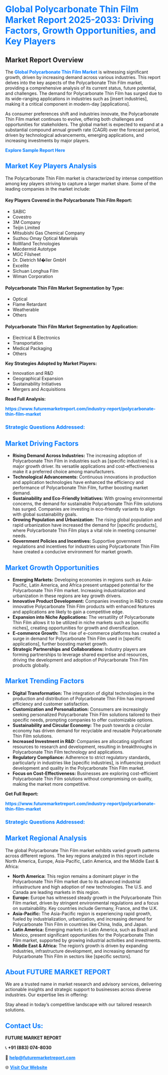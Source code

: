 <h1 style="color: #007BFF;">Global Polycarbonate Thin Film Market Report 2025-2033: Driving Factors, Growth Opportunities, and Key Players</h1>

<section id="overview">
<h2>Market Report Overview</h2>
<p>The <a href="https://www.futuremarketreport.com/industry-report/polycarbonate-thin-film-market" style="color: #007BFF; text-decoration: none;"><strong>Global Polycarbonate Thin Film Market</strong></a> is witnessing significant growth, driven by increasing demand across various industries. This report delves into the key aspects of the Polycarbonate Thin Film market, providing a comprehensive analysis of its current status, future potential, and challenges. The demand for Polycarbonate Thin Film has surged due to its wide-ranging applications in industries such as [insert industries], making it a critical component in modern-day [applications].</p>
<p>As consumer preferences shift and industries innovate, the Polycarbonate Thin Film market continues to evolve, offering both challenges and opportunities for stakeholders. The global market is expected to expand at a substantial compound annual growth rate (CAGR) over the forecast period, driven by technological advancements, emerging applications, and increasing investments by major players.</p>
</section>

<section id="overview">
<p><a href="https://www.futuremarketreport.com/request-sample/reportId=97993" style="color: #007BFF; text-decoration: none;"><strong>Explore Sample Report Here</strong></a></p>
</section>

<section id="key-players">
<h2 style="color: #007BFF;">Market Key Players Analysis</h2>
<p>The Polycarbonate Thin Film market is characterized by intense competition among key players striving to capture a larger market share. Some of the leading companies in the market include:</p>
<h4>Key Players Covered in the Polycarbonate Thin Film Report:</h4>
<ul><li>SABIC</li><li>Covestro</li><li>3M Company</li><li>Teijin Limited</li><li>Mitsubishi Gas Chemical Company</li><li>Suzhou Omay Optical Materials</li><li>RoWland Technologies</li><li>Macdermid Autotype</li><li>MGC Filsheet</li><li>Dr. Dietrich M�ller GmbH</li><li>Excelite</li><li>Sichuan Longhua Film</li><li>Wiman Corporation</li></ul>
<h4>Polycarbonate Thin Film Market Segmentation by Type:</h4>
<ul><li>Optical</li><li>Flame Retardant</li><li>Weatherable</li><li>Others</li></ul>

<h4>Polycarbonate Thin Film Market Segmentation by Application:</h4>
<ul><li>Electrical &amp; Electronics</li><li>Transportation</li><li>Medical Packaging</li><li>Others</li></ul>
<p><strong>Key Strategies Adopted by Market Players:</strong></p>
<ul>
<li>Innovation and R&D</li>
<li>Geographical Expansion</li>
<li>Sustainability Initiatives</li>
<li>Mergers and Acquisitions</li>
</ul>
</section>

<section>
<p><strong>Read Full Analysis: </strong></p><a href="https://www.futuremarketreport.com/industry-report/polycarbonate-thin-film-market" style="color: #007BFF; text-decoration: none;"><strong>https://www.futuremarketreport.com/industry-report/polycarbonate-thin-film-market</strong></a>
<h3 style="color: #007BFF;">Strategic Questions Addressed:</h3>
</section>

<section id="driving-factors">
<h2 style="color: #007BFF;">Market Driving Factors</h2>
<ul>
<li><strong>Rising Demand Across Industries:</strong> The increasing adoption of Polycarbonate Thin Film in industries such as [specific industries] is a major growth driver. Its versatile applications and cost-effectiveness make it a preferred choice among manufacturers.</li>
<li><strong>Technological Advancements:</strong> Continuous innovations in production and application technologies have enhanced the efficiency and performance of Polycarbonate Thin Film, further boosting market demand.</li>
<li><strong>Sustainability and Eco-Friendly Initiatives:</strong> With growing environmental concerns, the demand for sustainable Polycarbonate Thin Film solutions has surged. Companies are investing in eco-friendly variants to align with global sustainability goals.</li>
<li><strong>Growing Population and Urbanization:</strong> The rising global population and rapid urbanization have increased the demand for [specific products], where Polycarbonate Thin Film plays a vital role in meeting consumer needs.</li>
<li><strong>Government Policies and Incentives:</strong> Supportive government regulations and incentives for industries using Polycarbonate Thin Film have created a conducive environment for market growth.</li>
</ul>
</section>

<section id="growth-opportunities">
<h2 style="color: #007BFF;">Market Growth Opportunities</h2>
<ul>
<li><strong>Emerging Markets:</strong> Developing economies in regions such as Asia-Pacific, Latin America, and Africa present untapped potential for the Polycarbonate Thin Film market. Increasing industrialization and urbanization in these regions are key growth drivers.</li>
<li><strong>Innovative Product Development:</strong> Companies investing in R&D to create innovative Polycarbonate Thin Film products with enhanced features and applications are likely to gain a competitive edge.</li>
<li><strong>Expansion into Niche Applications:</strong> The versatility of Polycarbonate Thin Film allows it to be utilized in niche markets such as [specific niches], creating opportunities for growth and diversification.</li>
<li><strong>E-commerce Growth:</strong> The rise of e-commerce platforms has created a surge in demand for Polycarbonate Thin Film used in [specific applications], further boosting market growth.</li>
<li><strong>Strategic Partnerships and Collaborations:</strong> Industry players are forming partnerships to leverage shared expertise and resources, driving the development and adoption of Polycarbonate Thin Film products globally.</li>
</ul>
</section>

<section id="trending-factors">
<h2 style="color: #007BFF;">Market Trending Factors</h2>
<ul>
<li><strong>Digital Transformation:</strong> The integration of digital technologies in the production and distribution of Polycarbonate Thin Film has improved efficiency and customer satisfaction.</li>
<li><strong>Customization and Personalization:</strong> Consumers are increasingly seeking personalized Polycarbonate Thin Film solutions tailored to their specific needs, prompting companies to offer customizable options.</li>
<li><strong>Sustainability and Circular Economy:</strong> The push towards a circular economy has driven demand for recyclable and reusable Polycarbonate Thin Film solutions.</li>
<li><strong>Increased Investment in R&D:</strong> Companies are allocating significant resources to research and development, resulting in breakthroughs in Polycarbonate Thin Film technology and applications.</li>
<li><strong>Regulatory Compliance:</strong> Adherence to strict regulatory standards, particularly in industries like [specific industries], is influencing product development and quality in the Polycarbonate Thin Film market.</li>
<li><strong>Focus on Cost-Effectiveness:</strong> Businesses are exploring cost-efficient Polycarbonate Thin Film solutions without compromising on quality, making the market more competitive.</li>
</ul>
</section>

<section>
<p><strong>Get Full Report: </strong></p><a href="https://www.futuremarketreport.com/industry-report/polycarbonate-thin-film-market" style="color: #007BFF; text-decoration: none;"><strong>https://www.futuremarketreport.com/industry-report/polycarbonate-thin-film-market</strong></a>
<h3 style="color: #007BFF;">Strategic Questions Addressed:</h3>
</section>


<section id="regional-analysis">
<h2 style="color: #007BFF;">Market Regional Analysis</h2>
<p>The global Polycarbonate Thin Film market exhibits varied growth patterns across different regions. The key regions analyzed in this report include North America, Europe, Asia-Pacific, Latin America, and the Middle East & Africa:</p>
<ul>
<li><strong>North America:</strong> This region remains a dominant player in the Polycarbonate Thin Film market due to its advanced industrial infrastructure and high adoption of new technologies. The U.S. and Canada are leading markets in this region.</li>
<li><strong>Europe:</strong> Europe has witnessed steady growth in the Polycarbonate Thin Film market, driven by stringent environmental regulations and a focus on sustainability. Key countries include Germany, France, and the U.K.</li>
<li><strong>Asia-Pacific:</strong> The Asia-Pacific region is experiencing rapid growth, fueled by industrialization, urbanization, and increasing demand for Polycarbonate Thin Film in countries like China, India, and Japan.</li>
<li><strong>Latin America:</strong> Emerging markets in Latin America, such as Brazil and Mexico, present significant opportunities for the Polycarbonate Thin Film market, supported by growing industrial activities and investments.</li>
<li><strong>Middle East & Africa:</strong> The region’s growth is driven by expanding industries, infrastructure development, and increasing demand for Polycarbonate Thin Film in sectors like [specific sectors].</li>
</ul>
</section>

<footer>
<h2 style="color: #007BFF;">About FUTURE MARKET REPORT</h2>
<p>We are a trusted name in market research and advisory services, delivering actionable insights and strategic support to businesses across diverse industries. Our expertise lies in offering:</p>

<p>Stay ahead in today’s competitive landscape with our tailored research solutions.</p>

<h2 style="color: #007BFF;">Contact Us:</h2>
<p><strong>FUTURE MARKET REPORT</strong></p>
<p>📞 <strong>+91 (883) 074-8030</strong></p>
<p>📧 <strong><a href="mailto:help@futuremarketreport.com" style="color: #007BFF;">help@futuremarketreport.com</a></strong></p>
<p>🌐 <strong><a href="https://www.futuremarketreport.com/" style="color: #007BFF;">Visit Our Website</a></strong></p>
</footer>